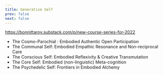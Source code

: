 ```yaml
---
title: Generative Self
prev: false
next: false
---
```


https://bonnittaroy.substack.com/p/new-course-series-for-2022

- The Cosmo-Parochial : Embodied Authentic Open Participation
- The Communal Self: Embodied Empathic Resonance and Non-reciprocal Care
- The Conscious Self: Embodied Reflexivity & Creative Transmutation
- The Core Self: Embodied (non-linguistic) Meta-cognition
- The Psychedelic Self: Frontiers in Embodied Alchemy
